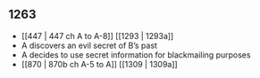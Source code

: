 ## 1263
- [[447 | 447 ch A to A-8]] [[1293 | 1293a]] 
- A discovers an evil secret of B’s past
- A decides to use secret information for blackmailing purposes
- [[870 | 870b ch A-5 to A]] [[1309 | 1309a]] 

